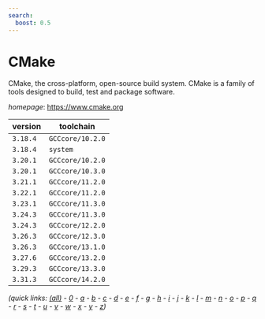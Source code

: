```yaml
---
search:
  boost: 0.5
---
```

# CMake

CMake, the cross-platform, open-source build system.  CMake is a family of  tools designed to build, test and package software.

*homepage*: <https://www.cmake.org>

version | toolchain
--------|----------
``3.18.4`` | ``GCCcore/10.2.0``
``3.18.4`` | ``system``
``3.20.1`` | ``GCCcore/10.2.0``
``3.20.1`` | ``GCCcore/10.3.0``
``3.21.1`` | ``GCCcore/11.2.0``
``3.22.1`` | ``GCCcore/11.2.0``
``3.23.1`` | ``GCCcore/11.3.0``
``3.24.3`` | ``GCCcore/11.3.0``
``3.24.3`` | ``GCCcore/12.2.0``
``3.26.3`` | ``GCCcore/12.3.0``
``3.26.3`` | ``GCCcore/13.1.0``
``3.27.6`` | ``GCCcore/13.2.0``
``3.29.3`` | ``GCCcore/13.3.0``
``3.31.3`` | ``GCCcore/14.2.0``


*(quick links: [(all)](../index.md) - [0](../0/index.md) - [a](../a/index.md) - [b](../b/index.md) - [c](../c/index.md) - [d](../d/index.md) - [e](../e/index.md) - [f](../f/index.md) - [g](../g/index.md) - [h](../h/index.md) - [i](../i/index.md) - [j](../j/index.md) - [k](../k/index.md) - [l](../l/index.md) - [m](../m/index.md) - [n](../n/index.md) - [o](../o/index.md) - [p](../p/index.md) - [q](../q/index.md) - [r](../r/index.md) - [s](../s/index.md) - [t](../t/index.md) - [u](../u/index.md) - [v](../v/index.md) - [w](../w/index.md) - [x](../x/index.md) - [y](../y/index.md) - [z](../z/index.md))*

